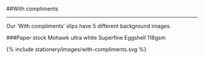 <section id="stationery-page-with-compliments">
</section>

##With compliments
<hr>
Our ‘With compliments’ slips have 5 different background images.

###Paper stock
Mohawk ultra white Superfine Eggshell 118gsm

{% include stationery/images/with-compliments.svg %}